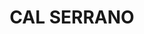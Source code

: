 ---
layout: patrimoni-details
title:  "CAL SERRANO"
alt_title: null
class: "Edifici"
area: null
protection: null
addition_date: null
cat_code: null
cbp_code: "BCIL CH24"
image: "Cal_Serrano.jpg"
card: null
collections: ["patrimoni-arquitectonic", "bcil-previstos-cbp"]
coordinates:
  - group1:
        - [1.460768237899857, 42.357692165015486]
        - [1.460954796445803, 42.357723876396584]
        - [1.460981472771243, 42.357622011874334]
        - [1.460800864763597, 42.357583722055494]
        - [1.460768237899857, 42.357692165015486]
---